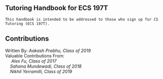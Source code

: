 ## Tutoring Handbook for ECS 197T

    This handbook is intended to be addressed to those who sign up for CS Tutoring (ECS 197T).
    
## Contributions
   Written By: *Aakash Prabhu, Class of 2019*   
   Valuable Contributions From:  
   &nbsp;&nbsp;&nbsp;&nbsp; *Alex Fu, Class of 2017*  
   &nbsp;&nbsp;&nbsp;&nbsp;*Sahana Mundewadi, Class of 2018*  
   &nbsp;&nbsp;&nbsp;&nbsp;*Nikhil Yerramilli, Class of 2019*

